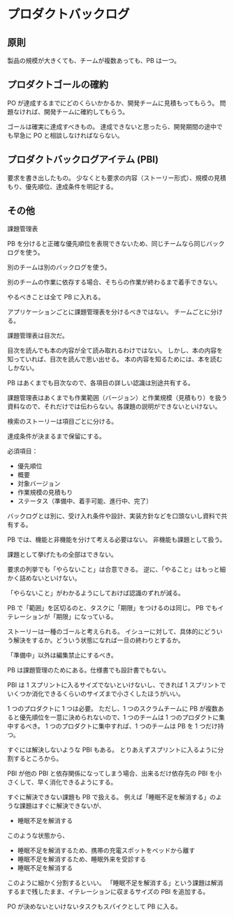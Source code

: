 # プロダクトバックログ

## 原則

製品の規模が大きくても、チームが複数あっても、PB は一つ。

## プロダクトゴールの確約

PO が達成するまでにどのくらいかかるか、開発チームに見積もってもらう。
問題なければ、開発チームに確約してもらう。

ゴールは確実に達成すべきもの。
達成できないと思ったら、開発期間の途中でも早急に PO と相談しなければならない。

## プロダクトバックログアイテム (PBI)

要求を書き出したもの。
少なくとも要求の内容（ストーリー形式）、規模の見積もり、優先順位、達成条件を明記する。

## その他

課題管理表

PB を分けると正確な優先順位を表現できないため、同じチームなら同じバックログを使う。

別のチームは別のバックログを使う。

別のチームの作業に依存する場合、そちらの作業が終わるまで着手できない。

やるべきことは全て PB に入れる。

アプリケーションごとに課題管理表を分けるべきではない。
チームごとに分ける。

課題管理表は目次だ。

目次を読んでも本の内容が全て読み取れるわけではない。
しかし、本の内容を知っていれば、目次を読んで思い出せる。
本の内容を知るためには、本を読むしかない。

PB はあくまでも目次なので、各項目の詳しい認識は別途共有する。

課題管理表はあくまでも作業範囲（バージョン）と作業規模（見積もり）を扱う資料なので、それだけでは伝わらない。各課題の説明ができないといけない。

検索のストーリーは項目ごとに分ける。

達成条件が決まるまで保留にする。

必須項目：

- 優先順位
- 概要
- 対象バージョン
- 作業規模の見積もり
- ステータス（準備中、着手可能、進行中、完了）

バックログとは別に、受け入れ条件や設計、実装方針などを口頭ないし資料で共有する。

PB では、機能と非機能を分けて考える必要はない。
非機能も課題として扱う。

課題として挙げたもの全部はできない。

要求の列挙でも「やらないこと」は合意できる。
逆に、「やること」はもっと細かく詰めないといけない。

「やらないこと」がわかるようにしておけば認識のずれが減る。

PB で「範囲」を区切るのと、タスクに「期限」をつけるのは同じ。
PB でもイテレーションが「期限」になっている。

ストーリーは一種のゴールと考えられる。
イシューに対して、具体的にどういう解決をするか。どういう状態になれば一旦の終わりとするか。

「準備中」以外は編集禁止にするべき。

PB は課題管理のためにある。仕様書でも設計書でもない。

PBI は 1 スプリントに入るサイズでないといけないし、できれば 1 スプリントでいくつか消化できるくらいのサイズまで小さくしたほうがいい。

1 つのプロダクトに 1 つは必要。
ただし、1 つのスクラムチームに PB が複数あると優先順位を一意に決められないので、1 つのチームは 1 つのプロダクトに集中するべき。
1 つのプロダクトに集中すれば、1 つのチームは PB を 1 つだけ持つ。

すぐには解決しないような PBI もある。
とりあえずスプリントに入るように分割するところから。

PBI が他の PBI と依存関係になってしまう場合、出来るだけ依存先の PBI を小さくして、早く消化できるようにする。

すぐに解決できない課題も PB で扱える。
例えば「睡眠不足を解消する」のような課題はすぐに解決できないが、

- 睡眠不足を解消する

このような状態から、

- 睡眠不足を解消するため、携帯の充電スポットをベッドから離す
- 睡眠不足を解消するため、睡眠外来を受診する
- 睡眠不足を解消する

このように細かく分割するといい。
「睡眠不足を解消する」という課題は解消するまで残したまま、イテレーションに収まるサイズの PBI を追加する。

PO が決めないといけないタスクもスパイクとして PB に入る。
